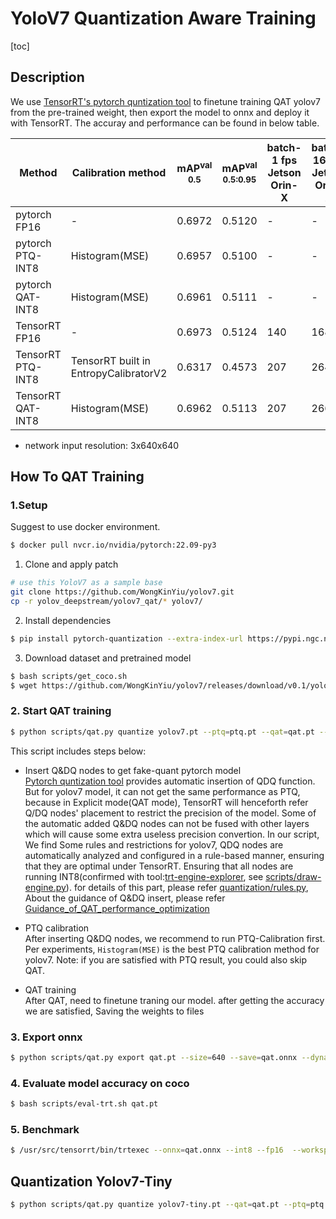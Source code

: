 # YoloV7 Quantization Aware Training
[toc]
## Description
 We use [TensorRT's pytorch quntization tool](https://github.com/NVIDIA/TensorRT/tree/main/tools/pytorch-quantization) to finetune training QAT yolov7 from the pre-trained weight, then export the model to onnx and deploy it with TensorRT. The accuray and performance can be found in below table.

|  Method   | Calibration method  | mAP<sup>val<br>0.5|mAP<sup>val<br>0.5:0.95 |batch-1 fps<br>Jetson Orin-X  |batch-16 fps<br>Jetson Orin-X  |weight|
|  ----  | ----  |----  |----  |----|----|-|
| pytorch FP16 | -             | 0.6972 | 0.5120 |-|-|[yolov7.pt](https://github.com/WongKinYiu/yolov7/releases/download/v0.1/yolov7.pt)|
| pytorch PTQ-INT8  | Histogram(MSE)  | 0.6957 | 0.5100 |-|-|[yolov7_ptq.pt](https://drive.google.com/file/d/1AMymKjKMDmhuNSI3jzL6dv_Pc3rdDDj1/view?usp=sharing) [yolov7_ptq_640.onnx](https://drive.google.com/file/d/1kvCV8PxV6RCidehN4Wp78M116oZ_mSTX/view?usp=sharing)|
| pytorch QAT-INT8  | Histogram(MSE)  | 0.6961 | 0.5111 |-|-|[yolov7_qat.pt](https://drive.google.com/file/d/16Ylot5AfkjKeCyVlX3ECsuT6VmHULkd-/view?usp=sharing)|
| TensorRT FP16| -             | 0.6973 | 0.5124 |140 |168|[yolov7.onnx](https://drive.google.com/file/d/1Ib69Fx1JUVNs758RKaiqepF6cg780man/view?usp=sharing) |
| TensorRT PTQ-INT8 | TensorRT built in EntropyCalibratorV2 | 0.6317 | 0.4573 |207|264|-|
| TensorRT QAT-INT8 | Histogram(MSE)  | 0.6962 | 0.5113 |207|266|[yolov7_qat_640.onnx](https://drive.google.com/file/d/1qn-p4N3GZojIOvvxkzmPGCQKR6q4ov73/view?usp=sharing)|
 - network input resolution: 3x640x640


## How To QAT Training
### 1.Setup

Suggest to use docker environment.
```bash
$ docker pull nvcr.io/nvidia/pytorch:22.09-py3
```

1. Clone and apply patch
```bash
# use this YoloV7 as a sample base 
git clone https://github.com/WongKinYiu/yolov7.git
cp -r yolov_deepstream/yolov7_qat/* yolov7/
```

2. Install dependencies
```bash
$ pip install pytorch-quantization --extra-index-url https://pypi.ngc.nvidia.com
```

3. Download dataset and pretrained model
```bash
$ bash scripts/get_coco.sh
$ wget https://github.com/WongKinYiu/yolov7/releases/download/v0.1/yolov7.pt
```

### 2. Start QAT training
  ```bash
  $ python scripts/qat.py quantize yolov7.pt --ptq=ptq.pt --qat=qat.pt --eval-ptq --eval-origin
  ```
  This script includes steps below: 
  - Insert Q&DQ nodes to get fake-quant pytorch model<br>
  [Pytorch quntization tool](https://github.com/NVIDIA/TensorRT/tree/main/tools/pytorch-quantization) provides automatic insertion of QDQ function. But for yolov7 model, it can not get the same performance as PTQ, because in Explicit mode(QAT mode), TensorRT will henceforth refer Q/DQ nodes' placement to restrict the precision of the model. Some of the automatic added Q&DQ nodes can not be fused with other layers which will cause some extra useless precision convertion. In our script, We find Some rules and restrictions for yolov7, QDQ nodes are automatically analyzed and configured in a rule-based manner, ensuring that they are optimal under TensorRT. Ensuring that all nodes are running INT8(confirmed with tool:[trt-engine-explorer](https://github.com/NVIDIA/TensorRT/tree/main/tools/experimental/trt-engine-explorer), see [scripts/draw-engine.py](./scripts/draw-engine.py)). for details of this part, please refer [quantization/rules.py](./quantization/rules.py), About the guidance of Q&DQ insert, please refer [Guidance_of_QAT_performance_optimization](./doc/Guidance_of_QAT_performance_optimization.md)

  - PTQ calibration<br>
  After inserting Q&DQ nodes, we recommend to run PTQ-Calibration first. Per experiments, `Histogram(MSE)` is the best PTQ calibration method for yolov7.
  Note: if you are satisfied with PTQ result, you could also skip QAT.
  
  - QAT training<br>
  After QAT, need to finetune traning our model. after getting the accuracy we are satisfied, Saving the weights to files

### 3. Export onnx 
  ```bash
  $ python scripts/qat.py export qat.pt --size=640 --save=qat.onnx --dynamic
  ```

### 4. Evaluate model accuracy on coco 
  ```bash
  $ bash scripts/eval-trt.sh qat.pt
  ```

### 5. Benchmark
  ```bash
  $ /usr/src/tensorrt/bin/trtexec --onnx=qat.onnx --int8 --fp16  --workspace=1024000 --minShapes=images:4x3x640x640 --optShapes=images:4x3x640x640 --maxShapes=images:4x3x640x640
  ```


## Quantization Yolov7-Tiny
```bash
$ python scripts/qat.py quantize yolov7-tiny.pt --qat=qat.pt --ptq=ptq.pt --ignore-policy="model\.77\.m\.(.*)|model\.0\.(.*)" --supervision-stride=1 --eval-ptq --eval-origin
```
